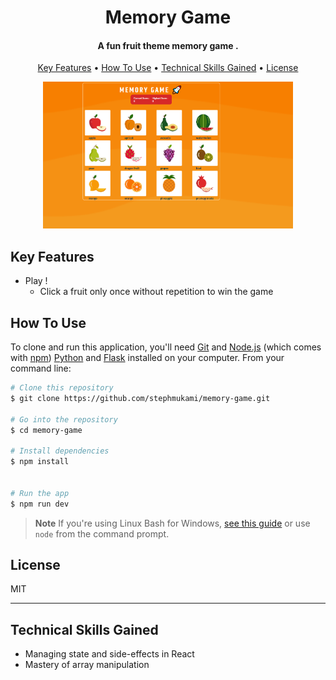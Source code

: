 
<h1 align="center">
  Memory Game
  <br>
</h1>

<h4 align="center">A fun fruit theme memory game .</h4>
<p align="center">
  <a href="#key-features">Key Features</a> •
  <a href="#how-to-use">How To Use</a> •
  <a href="#tech-skills">Technical Skills Gained</a> •
  <a href="#license">License</a>
</p>
<div align="center">
  <img src="https://github.com/stephmukami/memory-game/blob/master/project-pics/memory_1.PNG" alt="home page" width="400">
</div>


## Key Features

* Play !
  - Click a fruit only once without repetition to win the game

## How To Use

To clone and run this application, you'll need [Git](https://git-scm.com) and [Node.js](https://nodejs.org/en/download/) (which comes with [npm](http://npmjs.com)) [Python](https://www.python.org/downloads/) and [Flask](https://flask.palletsprojects.com/en/stable/installation/) installed on your computer. From your command line:

```bash
# Clone this repository
$ git clone https://github.com/stephmukami/memory-game.git

# Go into the repository
$ cd memory-game

# Install dependencies
$ npm install


# Run the app
$ npm run dev


```

> **Note**
> If you're using Linux Bash for Windows, [see this guide](https://www.howtogeek.com/261575/how-to-run-graphical-linux-desktop-applications-from-windows-10s-bash-shell/) or use `node` from the command prompt.

## License

MIT

---
## Technical Skills Gained
- Managing state and side-effects in React
- Mastery of array manipulation

